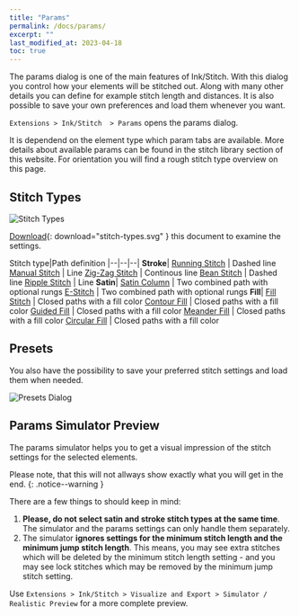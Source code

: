 ```yaml
---
title: "Params"
permalink: /docs/params/
excerpt: ""
last_modified_at: 2023-04-18
toc: true
---
```


The params dialog is one of the main features of Ink/Stitch. With this dialog you control how your elements will be stitched out. Along with many other details you can define for example stitch length and distances. It is also possible to save your own preferences and load them whenever you want.

`Extensions > Ink/Stitch  > Params` opens the params dialog.

It is dependend on the element type which param tabs are available. More details about available params can be found in the stitch library section of this website. For orientation you will find a rough stitch type overview on this page.

## Stitch Types

![Stitch Types](/assets/images/docs/stitch-types.svg)

[Download](/assets/images/docs/stitch-types.svg){: download="stitch-types.svg" } this document to examine the settings.

Stitch type|Path definition
|--|--|--|
**Stroke**|
[Running Stitch](/docs/stitches/running-stitch/) | Dashed line
[Manual Stitch](/docs/stitches/manual-stitch/)   | Line
[Zig-Zag Stitch](/docs/stitches/zigzag-stitch/)  | Continous line
[Bean Stitch](/docs/stitches/bean-stitch/)       | Dashed line
[Ripple Stitch](/docs/stitches/ripple-stitch)    | Line
**Satin**|
[Satin Column](/docs/stitches/satin-column)      | Two combined path with optional rungs
[E-Stitch](/docs/stitches/e-stitch)              | Two combined path with optional rungs
**Fill**|
[Fill Stitch](/docs/stitches/fill-stitch/)       | Closed paths with a fill color
[Contour Fill](/docs/stitches/contour-fill)      | Closed paths with a fill color
[Guided Fill](/docs/stitches/guided-fill)        | Closed paths with a fill color
[Meander Fill](/docs/stitches/meander-fill)      | Closed paths with a fill color
[Circular Fill](/docs/stitches/circular-fill)        | Closed paths with a fill color

## Presets

You also have the possibility to save your preferred stitch settings and load them when needed.

![Presets Dialog](/assets/images/docs/en/params-presets.jpg)

## Params Simulator Preview

The params simulator helps you to get a visual impression of the stitch settings for the selected elements.

Please note, that this will not allways show exactly what you will get in the end.
{: .notice--warning }

There are a few things to should keep in mind:

1. **Please, do not select satin and stroke stitch types at the same time**. The simulator and the params settings can only handle them separately.
2. The simulator **ignores settings for the minimum stitch length and the minimum jump stitch length**. This means, you may see extra stitches which will be deleted by the minimum stitch length setting - and you may see lock stitches which may be removed by the minimum jump stitch setting.

Use `Extensions > Ink/Stitch > Visualize and Export > Simulator / Realistic Preview` for a more complete preview.
